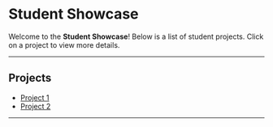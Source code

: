 # Student Showcase

Welcome to the **Student Showcase**! Below is a list of student projects. Click on a project to view more details.

---

## Projects

- [Project 1](/Studentprojects/project1)
- [Project 2](/Studentprojects/project2)


---

